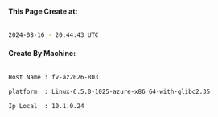 
   
#### This Page Create at:

```bash

2024-08-16 - 20:44:43 UTC

```

#### Create By Machine:

```bash

Host Name : fv-az2026-803

platform  : Linux-6.5.0-1025-azure-x86_64-with-glibc2.35

Ip Local  : 10.1.0.24

```

